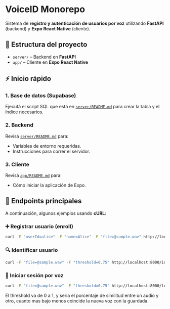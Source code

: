 # VoiceID Monorepo

Sistema de **registro y autenticación de usuarios por voz** utilizando **FastAPI** (backend) y **Expo React Native** (cliente).

## 📂 Estructura del proyecto

- `server/` – Backend en **FastAPI**  
- `app/` – Cliente en **Expo React Native**

## ⚡ Inicio rápido

### 1. Base de datos (Supabase)
Ejecutá el script SQL que está en [`server/README.md`](server/README.md) para crear la tabla y el índice necesarios.

### 2. Backend
Revisá [`server/README.md`](server/README.md) para:  
- Variables de entorno requeridas.  
- Instrucciones para correr el servidor.  

### 3. Cliente
Revisá [`app/README.md`](app/README.md) para:  
- Cómo iniciar la aplicación de Expo.  

## 🔑 Endpoints principales

A continuación, algunos ejemplos usando **cURL**:

### ➕ Registrar usuario (enroll)
```bash
curl -F "userId=alice" -F "name=Alice" -F "file=@sample.wav" http://localhost:8000/enroll
```
### 🔍 Identificar usuario
```bash
curl -F "file=@sample.wav" -F "threshold=0.75" http://localhost:8000/identify
```
### 🔐 Iniciar sesión por voz
```bash
curl -F "file=@sample.wav" -F "threshold=0.75" http://localhost:8000/login-by-voice
```
El threshold va de 0 a 1, y seria el porcentaje de similitud entre un audio y otro, cuanto mas bajo menos coincide la nueva voz con la guardada.
